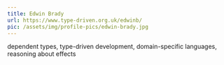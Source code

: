 ```yaml
---
title: Edwin Brady
url: https://www.type-driven.org.uk/edwinb/
pic: /assets/img/profile-pics/edwin-brady.jpg
---
```

dependent types, type-driven development, domain-specific languages, reasoning about effects

